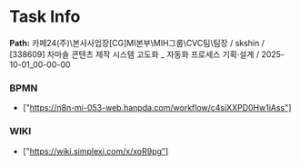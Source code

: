 # Task Info

**Path:** 카페24(주)\본사사업장\[CG]MI본부\MIH그룹\CVC팀\팀장 / skshin / [338609] 차마솔 콘텐츠 제작 시스템 고도화 _ 자동화 프로세스 기획·설계 / 2025-10-01_00-00-00

### BPMN
- ["https://n8n-mi-053-web.hanpda.com/workflow/c4siXXPD0Hw1iAss"]

### WIKI
- ["https://wiki.simplexi.com/x/xoR9pg"]

